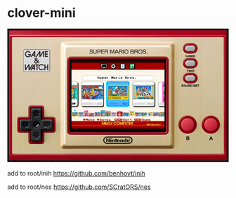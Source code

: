 # clover-mini

![](https://github.com/SCratORS/clover-mini/blob/main/image/screen.png)

add to root/inih 
https://github.com/benhoyt/inih

add to root/nes 
https://github.com/SCratORS/nes
